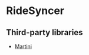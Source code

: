 RideSyncer
==========

Third-party libraries
-------------------------
* [Martini](https://github.com/go-martini/martini)